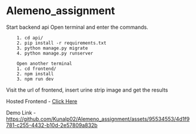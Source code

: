 # Alemeno_assignment

Start backend api
Open terminal and enter the commands.


``` 
    1. cd api/ 
    2. pip install -r requirements.txt
    3. python manage.py migrate
    4. python manage.py runserver
```

```
    Open another terminal
    1. cd frontend/
    2. npm install
    3. npm run dev

```

Visit the url of frontend, insert urine strip image and get the results


Hosted Frontend - [Click Here](https://frontend-nu-dusky.vercel.app/)



Demo Link - https://github.com/Kunalp02/Alemeno_assignment/assets/95534553/4d1f9781-c255-4432-b10d-2e57809a832b

